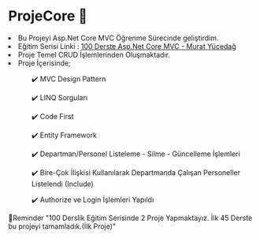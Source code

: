 # ProjeCore 🚀

<article>
  <li>
      Bu Projeyi Asp.Net Core MVC Öğrenme Sürecinde geliştirdim.
  </li>
  <li>Eğitim Serisi Linki : <a href="https://www.youtube.com/playlist?list=PLKnjBHu2xXNOld1njNVQ5fk0e12oqiWc8">100 Derste Asp.Net Core MVC - Murat Yücedağ</a></li>
  <li>Proje Temel CRUD İşlemlerinden Oluşmaktadır.</li>
   <li>Proje İçerisinde;</li>
     
  <ul>
    <ol>✔️ MVC Design Pattern</ol>
    <ol>✔️ LINQ Sorguları</ol>
    <ol>✔️ Code First </ol>
    <ol>✔️ Entity Framework </ol>
    <ol>✔️ Departman/Personel Listeleme - Silme - Güncelleme İşlemleri</ol>
    <ol>✔️ Bire-Çok İlişkisi Kullanılarak Departmanda Çalışan Personeller Listelendi (Include)</ol>
    <ol>✔️ Authorize ve Login İşlemleri Yapıldı</ol>
  </ul>
  
  <string>📌Reminder "100 Derslik Eğitim Serisinde 2 Proje Yapmaktayız. İlk 45 Derste bu projeyi tamamladık.(İlk Proje)" </strong>
  </article>

